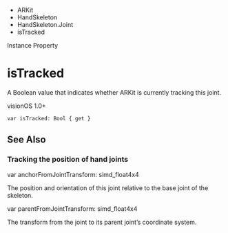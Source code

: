 

- ARKit
- HandSkeleton
- HandSkeleton.Joint
-  isTracked 

Instance Property

# isTracked

A Boolean value that indicates whether ARKit is currently tracking this joint.

visionOS 1.0+

``` source
var isTracked: Bool { get }
```

## See Also

### Tracking the position of hand joints

var anchorFromJointTransform: simd_float4x4

The position and orientation of this joint relative to the base joint of the skeleton.

var parentFromJointTransform: simd_float4x4

The transform from the joint to its parent joint’s coordinate system.

